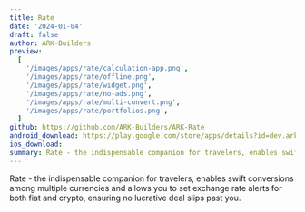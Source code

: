 ```yaml
---
title: Rate
date: '2024-01-04'
draft: false
author: ARK-Builders
preview:
  [
    '/images/apps/rate/calculation-app.png',
    '/images/apps/rate/offline.png',
    '/images/apps/rate/widget.png',
    '/images/apps/rate/no-ads.png',
    '/images/apps/rate/multi-convert.png',
    '/images/apps/rate/portfolios.png',
  ]
github: https://github.com/ARK-Builders/ARK-Rate
android_download: https://play.google.com/store/apps/details?id=dev.arkbuilders.rate
ios_download:
summary: Rate - the indispensable companion for travelers, enables swift conversions among multiple currencies and allows you to set exchange rate alerts for both fiat and crypto, ensuring no lucrative deal slips past you.
---
```


Rate - the indispensable companion for travelers, enables swift conversions among multiple currencies and allows you to set exchange rate alerts for both fiat and crypto, ensuring no lucrative deal slips past you.
